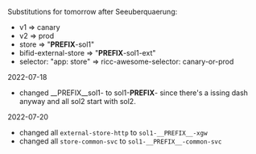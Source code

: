 Substitutions for tomorrow after Seeuberquaerung:

* v1 => canary
* v2 => prod
* store => "__PREFIX__-sol1"
* bifid-external-store => "__PREFIX__-sol1-ext"
* selector: "app: store" => ricc-awesome-selector: canary-or-prod

2022-07-18

* changed __PREFIX__sol1- to sol1-__PREFIX__- since there's a issing dash anyway and all sol2 start with sol2.

2022-07-20

* changed all `external-store-http` to `sol1-__PREFIX__-xgw`
* changed all `store-common-svc` to `sol1-__PREFIX__-common-svc`

